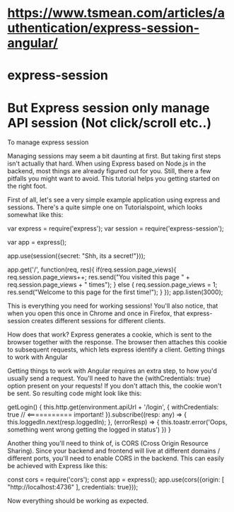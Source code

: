 # https://www.tsmean.com/articles/authentication/express-session-angular/
# express-session
# But Express session only manage API session (Not click/scroll etc..)
To manage express session

Managing sessions may seem a bit daunting at first. But taking first steps isn't actually that hard. When using Express based on Node.js in the backend, most things are already figured out for you. Still, there a few pitfalls you might want to avoid. This tutorial helps you getting started on the right foot.

First of all, let's see a very simple example application using express and sessions. There's a quite simple one on Tutorialspoint, which looks somewhat like this:

var express = require('express');
var session = require('express-session');

var app = express();

app.use(session({secret: "Shh, its a secret!"}));

app.get('/', function(req, res){
   if(req.session.page_views){
      req.session.page_views++;
      res.send("You visited this page " + req.session.page_views + " times");
   } else {
      req.session.page_views = 1;
      res.send("Welcome to this page for the first time!");
   }
});
app.listen(3000);
    

This is everything you need for working sessions! You'll also notice, that when you open this once in Chrome and once in Firefox, that express-session creates different sessions for different clients.

How does that work? Express generates a cookie, which is sent to the browser together with the response. The browser then attaches this cookie to subsequent requests, which lets express identify a client.
Getting things to work with Angular

Getting things to work with Angular requires an extra step, to how you'd usually send a request. You'll need to have the {withCredentials: true} option present on your requests! If you don't attach this, the cookie won't be sent. So resulting code might look like this:

getLogin() {
    this.http.get(environment.apiUrl + '/login', {
      withCredentials: true  // <=========== important!
    }).subscribe((resp: any) => {
      this.loggedIn.next(resp.loggedIn);
    }, (errorResp) => {
      this.toastr.error('Oops, something went wrong getting the logged in status')
    })
}

Another thing you'll need to think of, is CORS (Cross Origin Resource Sharing). Since your backend and frontend will live at different domains / different ports, you'll need to enable CORS in the backend. This can easily be achieved with Express like this:

const cors = require('cors');
      const app = express();
app.use(cors({origin: [
  "http://localhost:4736"
], credentials: true}));

Now everything should be working as expected. 
